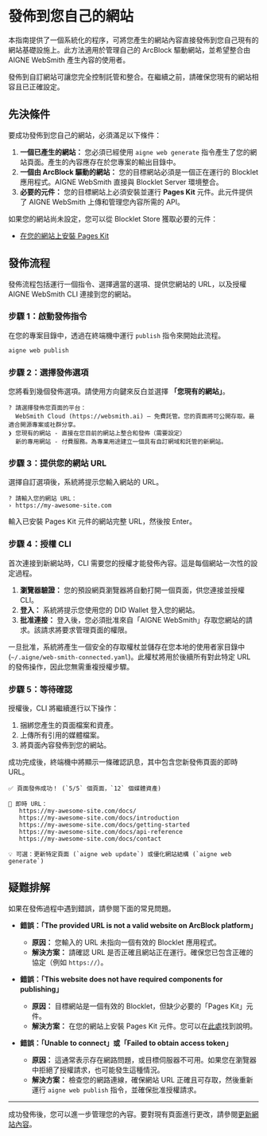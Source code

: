 # 發佈到您自己的網站

本指南提供了一個系統化的程序，可將您產生的網站內容直接發佈到您自己現有的網站基礎設施上。此方法適用於管理自己的 ArcBlock 驅動網站，並希望整合由 AIGNE WebSmith 產生內容的使用者。

發佈到自訂網站可讓您完全控制託管和整合。在繼續之前，請確保您現有的網站相容且已正確設定。

## 先決條件

要成功發佈到您自己的網站，必須滿足以下條件：

1.  **一個已產生的網站：** 您必須已經使用 `aigne web generate` 指令產生了您的網站頁面。產生的內容應存在於您專案的輸出目錄中。
2.  **一個由 ArcBlock 驅動的網站：** 您的目標網站必須是一個正在運行的 Blocklet 應用程式。AIGNE WebSmith 直接與 Blocklet Server 環境整合。
3.  **必要的元件：** 您的目標網站上必須安裝並運行 **Pages Kit** 元件。此元件提供了 AIGNE WebSmith 上傳和管理您內容所需的 API。

如果您的網站尚未設定，您可以從 Blocklet Store 獲取必要的元件：
*   [在您的網站上安裝 Pages Kit](https://store.blocklet.dev/blocklets/z8ia29UsENBg6tLZUKi2HABj38Cw1LmHZocbQ)

## 發佈流程

發佈流程包括運行一個指令、選擇適當的選項、提供您網站的 URL，以及授權 AIGNE WebSmith CLI 連接到您的網站。

### 步驟 1：啟動發佈指令

在您的專案目錄中，透過在終端機中運行 `publish` 指令來開始此流程。

```bash 命令列 icon=lucide:terminal
aigne web publish
```

### 步驟 2：選擇發佈選項

您將看到幾個發佈選項。請使用方向鍵來反白並選擇 **「您現有的網站」**。

```text 發佈選項
? 請選擇發佈您頁面的平台：
  WebSmith Cloud (https://websmith.ai) – 免費託管。您的頁面將可公開存取。最適合開源專案或社群分享。
❯ 您現有的網站 - 直接在您目前的網站上整合和發佈（需要設定）
  新的專用網站 - 付費服務。為專業用途建立一個具有自訂網域和託管的新網站。
```

### 步驟 3：提供您的網站 URL

選擇自訂選項後，系統將提示您輸入網站的 URL。

```text 輸入 URL
? 請輸入您的網站 URL：
› https://my-awesome-site.com
```

輸入已安裝 Pages Kit 元件的網站完整 URL，然後按 Enter。

### 步驟 4：授權 CLI

首次連接到新網站時，CLI 需要您的授權才能發佈內容。這是每個網站一次性的設定過程。

1.  **瀏覽器驗證：** 您的預設網頁瀏覽器將自動打開一個頁面，供您連接並授權 CLI。
2.  **登入：** 系統將提示您使用您的 DID Wallet 登入您的網站。
3.  **批准連接：** 登入後，您必須批准來自「AIGNE WebSmith」存取您網站的請求。該請求將要求管理頁面的權限。

一旦批准，系統將產生一個安全的存取權杖並儲存在您本地的使用者家目錄中 (`~/.aigne/web-smith-connected.yaml`)。此權杖將用於後續所有對此特定 URL 的發佈操作，因此您無需重複授權步驟。

### 步驟 5：等待確認

授權後，CLI 將繼續進行以下操作：
1.  捆綁您產生的頁面檔案和資產。
2.  上傳所有引用的媒體檔案。
3.  將頁面內容發佈到您的網站。

成功完成後，終端機中將顯示一條確認訊息，其中包含您新發佈頁面的即時 URL。

```text 成功訊息
✅ 頁面發佈成功！ (`5/5` 個頁面，`12` 個媒體資產)

🔗 即時 URL：
   https://my-awesome-site.com/docs/
   https://my-awesome-site.com/docs/introduction
   https://my-awesome-site.com/docs/getting-started
   https://my-awesome-site.com/docs/api-reference
   https://my-awesome-site.com/docs/contact

💡 可選：更新特定頁面 (`aigne web update`) 或優化網站結構 (`aigne web generate`)
```

## 疑難排解

如果在發佈過程中遇到錯誤，請參閱下面的常見問題。

*   **錯誤：「The provided URL is not a valid website on ArcBlock platform」**
    *   **原因：** 您輸入的 URL 未指向一個有效的 Blocklet 應用程式。
    *   **解決方案：** 請確認 URL 是否正確且網站正在運行。確保您已包含正確的協定（例如 `https://`）。

*   **錯誤：「This website does not have required components for publishing」**
    *   **原因：** 目標網站是一個有效的 Blocklet，但缺少必要的「Pages Kit」元件。
    *   **解決方案：** 在您的網站上安裝 Pages Kit 元件。您可以在[此處](https://www.arcblock.io/docs/blocklet-development/en/add-components)找到說明。

*   **錯誤：「Unable to connect」或「Failed to obtain access token」**
    *   **原因：** 這通常表示存在網路問題，或目標伺服器不可用。如果您在瀏覽器中拒絕了授權請求，也可能發生這種情況。
    *   **解決方案：** 檢查您的網路連線，確保網站 URL 正確且可存取，然後重新運行 `aigne web publish` 指令，並確保批准授權請求。

---

成功發佈後，您可以進一步管理您的內容。要對現有頁面進行更改，請參閱[更新網站內容](./core-tasks-updating-website-content.md)。